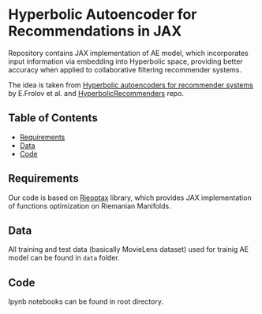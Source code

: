 # Hyperbolic Autoencoder for Recommendations in JAX

Repository contains JAX implementation of AE model, which incorporates input information via embedding into Hyperbolic space, providing better accuracy when applied to collaborative filtering recommender systems.

The idea is taken from [Hyperbolic autoencoders for recommender systems](https://dl.acm.org/doi/10.1145/3383313.3412219) by E.Frolov et al. and [HyperbolicRecommenders](https://github.com/evfro/HyperbolicRecommenders) repo.

## Table of Contents

- [Requirements](#req)
- [Data](#data)
- [Code](#code)

## Requirements
Our code is based on [Rieoptax](https://github.com/SaitejaUtpala/rieoptax) library, which provides JAX implementation of functions optimization on Riemanian Manifolds.

## Data
All training and test data (basically MovieLens dataset) used for trainig AE model can be found in `data` folder.

## Code
Ipynb notebooks can be found in root directory. 



